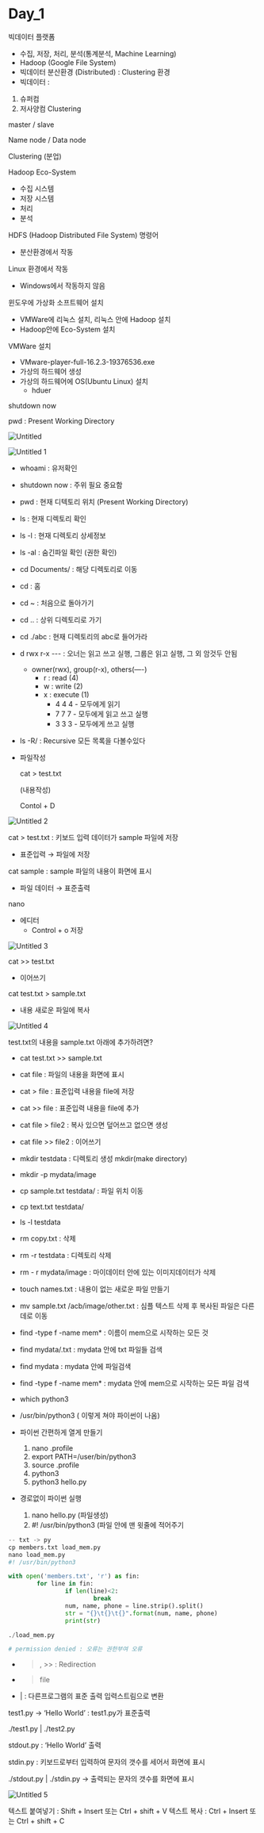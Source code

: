 # Day_1

빅데이터 플랫폼

- 수집, 저장, 처리, 분석(통계분석, Machine Learning)
- Hadoop (Google File System)
- 빅데이터 분산환경 (Distributed) :  Clustering 환경
- 빅데이터 :

1. 슈퍼컴
2. 저사양컴 Clustering

master / slave

Name node / Data node

Clustering (분업)

Hadoop Eco-System

- 수집 시스템
- 저장 시스템
- 처리
- 분석

HDFS (Hadoop Distributed File System) 명령어

- 분산환경에서 작동

Linux 환경에서 작동

- Windows에서 작동하지 않음

윈도우에 가상화 소프트웨어 설치

- VMWare에 리눅스 설치, 리눅스 안에 Hadoop 설치
- Hadoop안에 Eco-System 설치

VMWare 설치

- VMware-player-full-16.2.3-19376536.exe
- 가상의 하드웨어 생성
- 가상의 하드웨어에 OS(Ubuntu Linux) 설치
    - hduer
    

shutdown now

pwd : Present Working Directory

![Untitled](https://user-images.githubusercontent.com/102286605/168568827-b49d3d80-0a4c-4f87-8c5d-90bbe7e611b9.png)

![Untitled 1](https://user-images.githubusercontent.com/102286605/168568839-525bd526-550f-4b2a-9ad3-c3e6900a606e.png)

- whoami : 유저확인
- shutdown now : 주위 필요 중요함
- pwd : 현재 디텍토리 위치 (Present Working Directory)
- ls : 현재 디렉토리 확인
- ls -l : 현재 디렉토리 상세정보
- ls -al : 숨긴파일 확인 (권한 확인)
- cd Documents/ : 해당 디렉토리로 이동
- cd : 홈
- cd ~ : 처음으로 돌아가기
- cd .. : 상위 디렉토리로 가기
- cd ./abc : 현재 디렉토리의 abc로 들어가라
- d rwx r-x --- : 오너는 읽고 쓰고 실행, 그룹은 읽고 실행, 그 외 암것두 안됨
    - owner(rwx), group(r-x), others(—-)
        - r : read (4)
        - w : write (2)
        - x : execute (1)
            - 4 4 4  - 모두에게 읽기
            - 7 7 7  - 모두에게 읽고 쓰고 실행
            - 3 3 3 - 모두에게 쓰고 실행
- ls -R/ : Recursive 모든 목록을 다볼수있다

- 파일작성
    
    cat > test.txt 
    
    (내용작성)
    
    Contol + D
    

![Untitled 2](https://user-images.githubusercontent.com/102286605/168568895-d1536fb4-3003-43fe-b9f7-5500555a9473.png)


cat > test.txt : 키보드 입력 데이터가 sample 파일에 저장

- 표준입력 → 파일에 저장

cat sample : sample 파일의 내용이 화면에 표시

- 파일 데이터 → 표준출력

nano 

- 에디터
    - Control + o 저장

![Untitled 3](https://user-images.githubusercontent.com/102286605/168568909-c6843545-937e-4101-a09e-9f1ec2ce02b1.png)


cat >> test.txt 

- 이어쓰기

cat test.txt > sample.txt

- 내용 새로운 파일에 복사

![Untitled 4](https://user-images.githubusercontent.com/102286605/168568926-90e923d2-f6ff-4a3d-bcec-05cf8fb75e23.png)


test.txt의 내용을 sample.txt 아래에 추가하려면?

- cat test.txt >> sample.txt

- cat file :  파일의 내용을 화면에 표시
- cat > file : 표준입력 내용을 file에 저장
- cat >> file : 표준입력 내용을 file에 추가
- cat file > file2 : 복사 있으면 덮어쓰고 없으면 생성
- cat file >> file2 :  이어쓰기

- mkdir testdata : 디렉토리 생성 mkdir(make directory)
- mkdir -p mydata/image
- cp sample.txt testdata/ : 파일 위치 이동
- cp text.txt testdata/
- ls -l testdata

- rm copy.txt : 삭제
- rm -r testdata : 디렉토리 삭제

- rm - r mydata/image : 마이데이터 안에 있는 이미지데이터가 삭제
- touch names.txt : 내용이 없는 새로운 파일 만들기

- mv sample.txt /acb/image/other.txt : 심플 텍스트 삭제 후 복사된 파일은 다른데로 이동

- find -type f -name mem* : 이름이 mem으로 시작하는 모든 것

- find mydata/.txt : mydata 안에 txt 파일들 검색
- find mydata : mydata 안에 파일검색
- find -type f -name mem* : mydata 안에 mem으로 시작하는 모든 파일 검색

- which python3
- /usr/bin/python3 ( 이렇게 쳐야 파이썬이 나옴)

- 파이썬 간편하게 열게 만들기
    1. nano .profile
    2. export PATH=/user/bin/python3
    3. source .profile
    4. python3 
    5. python3 hello.py

- 경로없이 파이썬 실행
    1. nano hello.py (파일생성)
    2. #! /usr/bin/python3 (파일 안에 맨 윗줄에 적어주기


```python
-- txt -> py
cp members.txt load_mem.py
nano load_mem.py
#! /usr/bin/python3

with open('members.txt', 'r') as fin:
        for line in fin:
                if len(line)<2:
                        break
                num, name, phone = line.strip().split()
                str = "{}\t{}\t{}".format(num, name, phone)
                print(str)

./load_mem.py

# permission denied : 오류는 권한부여 오류
```

 - >, >> : Redirection

 - > file

 - | : 다른프로그램의 표준 출력 입력스트림으로 변환

test1.py → ‘Hello World’ : test1.py가 표준출력

./test1.py | ./test2.py

stdout.py : ‘Hello World’ 출력

stdin.py : 키보드로부터 입력하여 문자의 갯수를 세어서 화면에 표시

./stdout.py | ./stdin.py → 출력되는 문자의 갯수를 화면에 표시

![Untitled 5](https://user-images.githubusercontent.com/102286605/168568953-1529e0a2-a53d-4fd6-8f91-89b4fd19a717.png)

텍스트 붙여넣기 : Shift + Insert 또는 Ctrl + shift + V
텍스트 복사 :  Ctrl + Insert 또는 Ctrl + shift + C